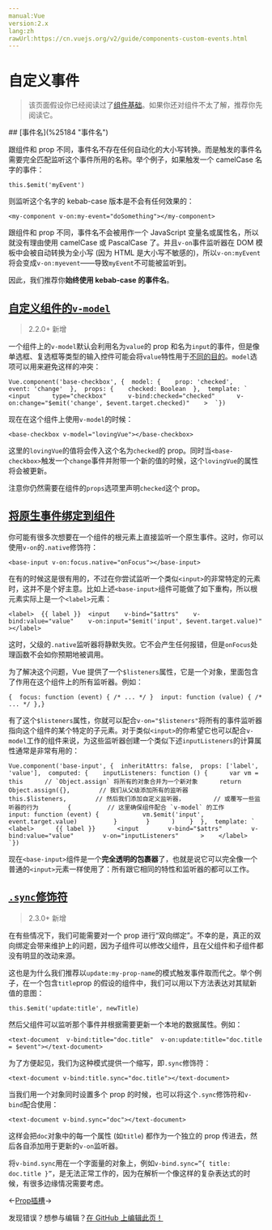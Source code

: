 ```yaml
---
manual:Vue
version:2.x
lang:zh
rawUrl:https://cn.vuejs.org/v2/guide/components-custom-events.html
---
```



# 自定义事件
<blockquote>

该页面假设你已经阅读过了[组件基础](%24818 "")。如果你还对组件不太了解，推荐你先阅读它。

</blockquote>
## [事件名](%25184 "事件名")<a name="事件名"></a>


跟组件和 prop 不同，事件名不存在任何自动化的大小写转换。而是触发的事件名需要完全匹配监听这个事件所用的名称。举个例子，如果触发一个 camelCase 名字的事件：

```
this.$emit('myEvent')
``` 



则监听这个名字的 kebab-case 版本是不会有任何效果的：

```
<my-component v-on:my-event="doSomething"></my-component>
``` 



跟组件和 prop 不同，事件名不会被用作一个 JavaScript 变量名或属性名，所以就没有理由使用 camelCase 或 PascalCase 了。并且`v-on`事件监听器在 DOM 模板中会被自动转换为全小写 (因为 HTML 是大小写不敏感的)，所以`v-on:myEvent`将会变成`v-on:myevent`——导致`myEvent`不可能被监听到。



因此，我们推荐你**始终使用 kebab-case 的事件名**。


## [自定义组件的`v-model`](%25185 "自定义组件的 v-model")<a name="自定义组件的-v-model"></a>
<blockquote>

2.2.0+ 新增

</blockquote>

一个组件上的`v-model`默认会利用名为`value`的 prop 和名为`input`的事件，但是像单选框、复选框等类型的输入控件可能会将`value`特性用于[不同的目的](%25186 "")。`model`选项可以用来避免这样的冲突：

```
Vue.component('base-checkbox', {  model: {    prop: 'checked',    event: 'change'  },  props: {    checked: Boolean  },  template: `    <input      type="checkbox"      v-bind:checked="checked"      v-on:change="$emit('change', $event.target.checked)"    >  `})
``` 



现在在这个组件上使用`v-model`的时候：

```
<base-checkbox v-model="lovingVue"></base-checkbox>
``` 



这里的`lovingVue`的值将会传入这个名为`checked`的 prop。同时当`<base-checkbox>`触发一个`change`事件并附带一个新的值的时候，这个`lovingVue`的属性将会被更新。



注意你仍然需要在组件的`props`选项里声明`checked`这个 prop。


## [将原生事件绑定到组件](%25187 "将原生事件绑定到组件")<a name="将原生事件绑定到组件"></a>


你可能有很多次想要在一个组件的根元素上直接监听一个原生事件。这时，你可以使用`v-on`的`.native`修饰符：

```
<base-input v-on:focus.native="onFocus"></base-input>
``` 



在有的时候这是很有用的，不过在你尝试监听一个类似`<input>`的非常特定的元素时，这并不是个好主意。比如上述`<base-input>`组件可能做了如下重构，所以根元素实际上是一个`<label>`元素：

```
<label>  {{ label }}  <input    v-bind="$attrs"    v-bind:value="value"    v-on:input="$emit('input', $event.target.value)"  ></label>
``` 



这时，父级的`.native`监听器将静默失败。它不会产生任何报错，但是`onFocus`处理函数不会如你预期地被调用。



为了解决这个问题，Vue 提供了一个`$listeners`属性，它是一个对象，里面包含了作用在这个组件上的所有监听器。例如：

```
{  focus: function (event) { /* ... */ }  input: function (value) { /* ... */ },}
``` 



有了这个`$listeners`属性，你就可以配合`v-on="$listeners"`将所有的事件监听器指向这个组件的某个特定的子元素。对于类似`<input>`的你希望它也可以配合`v-model`工作的组件来说，为这些监听器创建一个类似下述`inputListeners`的计算属性通常是非常有用的：

```
Vue.component('base-input', {  inheritAttrs: false,  props: ['label', 'value'],  computed: {    inputListeners: function () {      var vm = this      // `Object.assign` 将所有的对象合并为一个新对象      return Object.assign({},        // 我们从父级添加所有的监听器        this.$listeners,        // 然后我们添加自定义监听器，        // 或覆写一些监听器的行为        {          // 这里确保组件配合 `v-model` 的工作          input: function (event) {            vm.$emit('input', event.target.value)          }        }      )    }  },  template: `    <label>      {{ label }}      <input        v-bind="$attrs"        v-bind:value="value"        v-on="inputListeners"      >    </label>  `})
``` 



现在`<base-input>`组件是一个**完全透明的包裹器**了，也就是说它可以完全像一个普通的`<input>`元素一样使用了：所有跟它相同的特性和监听器的都可以工作。


## [`.sync`修饰符](%25188 ".sync 修饰符")<a name="sync-修饰符"></a>
<blockquote>

2.3.0+ 新增

</blockquote>

在有些情况下，我们可能需要对一个 prop 进行“双向绑定”。不幸的是，真正的双向绑定会带来维护上的问题，因为子组件可以修改父组件，且在父组件和子组件都没有明显的改动来源。



这也是为什么我们推荐以`update:my-prop-name`的模式触发事件取而代之。举个例子，在一个包含`title`prop 的假设的组件中，我们可以用以下方法表达对其赋新值的意图：

```
this.$emit('update:title', newTitle)
``` 



然后父组件可以监听那个事件并根据需要更新一个本地的数据属性。例如：

```
<text-document  v-bind:title="doc.title"  v-on:update:title="doc.title = $event"></text-document>
``` 



为了方便起见，我们为这种模式提供一个缩写，即`.sync`修饰符：

```
<text-document v-bind:title.sync="doc.title"></text-document>
``` 



当我们用一个对象同时设置多个 prop 的时候，也可以将这个`.sync`修饰符和`v-bind`配合使用：

```
<text-document v-bind.sync="doc"></text-document>
``` 



这样会把`doc`对象中的每一个属性 (如`title`) 都作为一个独立的 prop 传进去，然后各自添加用于更新的`v-on`监听器。



将`v-bind.sync`用在一个字面量的对象上，例如`v-bind.sync=”{ title: doc.title }”`，是无法正常工作的，因为在解析一个像这样的复杂表达式的时候，有很多边缘情况需要考虑。

←[Prop](%24950 "")[插槽](%24960 "")→

发现错误？想参与编辑？[在 GitHub 上编辑此页！](%25189 "")

